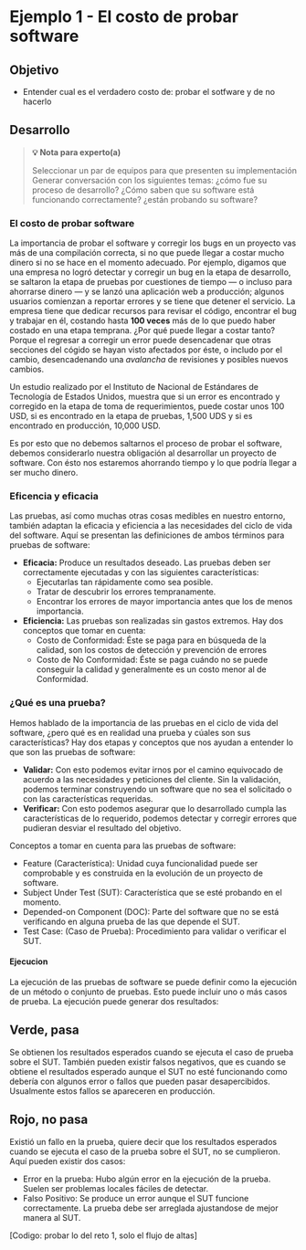 # Ejemplo 1 - El costo de probar software

## Objetivo

* Entender cual es el verdadero costo de: probar el sotfware y de no hacerlo

## Desarrollo

>**💡 Nota para experto(a)**
>
> Seleccionar un par de equipos para que presenten su implementación
> Generar conversación con los siguientes temas: ¿cómo fue su proceso de desarrollo? ¿Cómo saben que su software está funcionando correctamente? ¿están probando su software?

### El costo de probar software

La importancia de probar el software y corregir los bugs en un proyecto vas más de una compilación correcta, si no que puede llegar a costar mucho dinero si no se hace en el momento adecuado. Por ejemplo, digamos que una empresa no logró detectar y corregir un bug en la etapa de desarrollo, se saltaron la etapa de pruebas por cuestiones de tiempo — o incluso para ahorrarse dinero — y se lanzó una aplicación web a producción; algunos usuarios comienzan a reportar errores y se tiene que detener el servicio. La empresa tiene que dedicar recursos para revisar el código, encontrar el bug y trabajar en él, costando hasta **100 veces** más de lo que puedo haber costado en una etapa temprana.
¿Por qué puede llegar a costar tanto?
Porque el regresar a corregir un error puede desencadenar que otras secciones del cógido se hayan visto afectados por éste, o includo por el cambio, desencadenando una *avalancha* de revisiones y posibles nuevos cambios.

Un estudio realizado por el Instituto de Nacional de Estándares de Tecnología de Estados Unidos, muestra que si un error es encontrado y corregido en la etapa de toma de requerimientos, puede costar unos 100 USD, si es encontrado en la etapa de pruebas, 1,500 UDS y si es encontrado en producción, 10,000 USD.

Es por esto que no debemos saltarnos el proceso de probar el software, debemos considerarlo nuestra obligación al desarrollar un proyecto de software. Con ésto nos estaremos ahorrando tiempo y lo que podría llegar a ser mucho dinero.

### Eficencia y eficacia

Las pruebas, así como muchas otras cosas medibles en nuestro entorno, también adaptan la eficacia y eficiencia a las necesidades del ciclo de vida del software. Aquí se presentan las definiciones de ambos términos para pruebas de software:

- **Eficacia:** Produce un resultados deseado. Las pruebas deben ser correctamente ejecutadas y con las siguientes características:
  - Ejecutarlas tan rápidamente como sea posible.
  - Tratar de descubrir los errores tempranamente.
  - Encontrar los errores de mayor importancia antes que los de menos importancia.
- **Eficiencia:** Las pruebas son realizadas sin gastos extremos. Hay dos conceptos que tomar en cuenta:
  - Costo de Conformidad: Éste se paga para en búsqueda de la calidad, son los costos de detección y prevención de errores
  - Costo de No Conformidad: Éste se paga cuándo no se puede conseguir la calidad y generalmente es un costo menor al de Conformidad. 


### ¿Qué es una prueba?

Hemos hablado de la importancia de las pruebas en el ciclo de vida del software, ¿pero qué es en realidad una prueba y cúales son sus características?
Hay dos etapas y conceptos que nos ayudan a entender lo que son las pruebas de software:

- **Validar:** Con esto podemos evitar irnos por el camino equivocado de acuerdo a las necesidades y peticiones del cliente. Sin la validación, podemos terminar construyendo un software que no sea el solicitado o con las características requeridas.
- **Verificar:** Con esto podemos asegurar que lo desarrollado cumpla las características de lo requerido, podemos detectar y corregir errores que pudieran desviar el resultado del objetivo.

Conceptos a tomar en cuenta para las pruebas de software:
- Feature (Característica): Unidad cuya funcionalidad puede ser comprobable y es construida en la evolución de un proyecto de software.
- Subject Under Test (SUT): Característica que se esté probando en el momento.
- Depended-on Component (DOC): Parte del software que no se está verificando en alguna prueba de las que depende el SUT. 
- Test Case: (Caso de Prueba): Procedimiento para validar o verificar el SUT.

#### Ejecucion

La ejecución de las pruebas de software se puede definir como la ejecución de un método o conjunto de pruebas. Esto puede incluir uno o más casos de prueba. La ejecución puede generar dos resultados:

## Verde, pasa

Se obtienen los resultados esperados cuando se ejecuta el caso de prueba sobre el SUT. 
También pueden existir falsos negativos, que es cuando se obtiene el resultados esperado aunque el SUT no esté funcionando como debería con algunos error o fallos que pueden pasar desapercibidos. Usualmente estos fallos se apareceren en producción.

## Rojo, no pasa

Existió un fallo en la prueba, quiere decir que los resultados esperados cuando se ejecuta el caso de la prueba sobre el SUT, no se cumplieron. Aquí pueden existir dos casos:
- Error en la prueba: Hubo algún error en la ejecución de la prueba. Suelen ser problemas locales fáciles de detectar.
- Falso Positivo: Se produce un error aunque el SUT funcione correctamente. La prueba debe ser arreglada ajustandose de mejor manera al SUT.


[Codigo: probar lo del reto 1, solo el flujo de altas]

